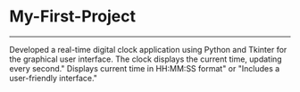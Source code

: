 # My-First-Project

--------------

Developed a real-time digital clock application using Python and Tkinter for the graphical user interface. The clock displays the current time, updating every second."
Displays current time in HH:MM:SS format" or "Includes a user-friendly interface."

